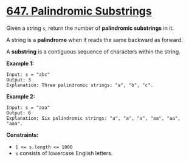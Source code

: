 # [647. Palindromic Substrings](https://leetcode.com/problems/palindromic-substrings/description/)

Given a string `s`, return the number of **palindromic substrings** in it.

A string is a **palindrome** when it reads the same backward as forward.

A **substring** is a contiguous sequence of characters within the string.

**Example 1:**

```
Input: s = "abc"
Output: 3
Explanation: Three palindromic strings: "a", "b", "c".
```

**Example 2:**

```
Input: s = "aaa"
Output: 6
Explanation: Six palindromic strings: "a", "a", "a", "aa", "aa", "aaa".
```

**Constraints:**

- `1 <= s.length <= 1000`
- `s` consists of lowercase English letters.
